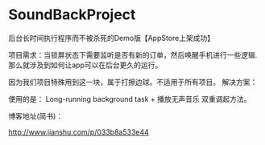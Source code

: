 # SoundBackProject
后台长时间执行程序而不被杀死的Demo版【AppStore上架成功】

项目需求：当锁屏状态下需要监听是否有新的订单，然后唤醒手机进行一些逻辑.
那么就涉及到如何让app可以在后台更久的运行。


因为我们项目特殊用到这一块，属于打擦边球。不适用于所有项目。
解决方案：

使用的是： Long-running background task + 播放无声音乐 双重调起方法。

博客地址(简书)：

 http://www.jianshu.com/p/033b8a533e44
